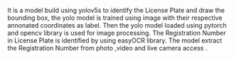It is a model build using yolov5s to identify the License Plate and draw the bounding box, the yolo model is trained using image with their respective annonated coordinates as label. Then the yolo model loaded using pytorch and  opencv library is used for image processing. The Registration Number in License Plate is identified by using easyOCR library. The model  extract the Registration Number from photo ,video and live camera access .
